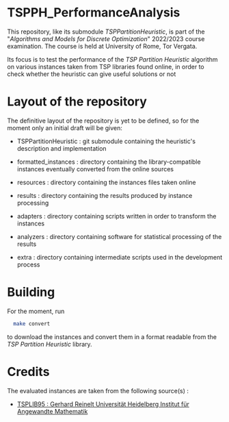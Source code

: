 # TSPPH\_PerformanceAnalysis

This repository, like its submodule *TSPPartitionHeuristic*, is part of the "*Algorithms and Models for Discrete Optimization*" 2022/2023 course examination. The course is held at University of Rome, Tor Vergata.

Its focus is to test the performance of the *TSP Partition Heuristic* algorithm on various instances taken from TSP libraries found online, in order to check whether the heuristic can give useful solutions or not

# Layout of the repository

The definitive layout of the repository is yet to be defined, so  for the moment only an initial draft will be given:

  - TSPPartitionHeuristic : git submodule containing the heuristic's description and implementation

  - formatted\_instances : directory containing the library-compatible instances eventually converted from the online sources

  - resources : directory containing the instances files taken online

  - results : directory containing the results produced by instance processing

  - adapters : directory containing scripts written in order to transform the instances

  - analyzers : directory containing software for statistical processing of the results
  
  - extra : directory containing intermediate scripts used in the development process

# Building

For the moment, run

``` bash
  make convert
```

to download the instances and convert them in a format readable from the _TSP Partition Heuristic_ library.

# Credits

The evaluated instances are taken from the following source(s) :

  - [TSPLIB95 : Gerhard Reinelt Universität Heidelberg Institut für Angewandte Mathematik](http://comopt.ifi.uni-heidelberg.de/software/TSPLIB95/)
